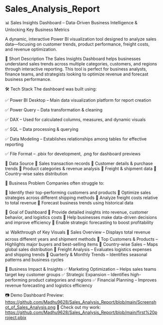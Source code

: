 # Sales_Analysis_Report

📊 Sales Insights Dashboard –
Data-Driven Business Intelligence & Unlocking Key Business Metrics

A dynamic, interactive Power BI visualization tool designed to analyze sales data—focusing on customer trends, product performance, freight costs, and revenue optimization.

📌 Short Description
The Sales Insights Dashboard helps businesses understand sales trends across multiple categories, customers, and regions through interactive reporting. This tool is perfect for business analysts, finance teams, and strategists looking to optimize revenue and forecast business performance.


🛠 Tech Stack
The dashboard was built using:

✅ Power BI Desktop – Main data visualization platform for report creation

✅ Power Query – Data transformation & cleaning

✅ DAX – Used for calculated columns, measures, and dynamic visuals

✅ SQL – Data processing & querying

✅ Data Modeling – Establishes relationships among tables for effective reporting

✅ File Format – .pbix for development, .png for dashboard previews

📂 Data Source
📌 Sales transaction records
📌 Customer details & purchase trends
📌 Product categories & revenue analysis
📌 Freight & shipment data
📌 Country-wise sales distribution


💼 Business Problem
Companies often struggle to:

🔹 Identify their top-performing customers and products
🔹 Optimize sales strategies across different shipping methods
🔹 Analyze freight costs relative to total revenue
🔹 Forecast business trends using historical data

🎯 Goal of Dashboard
🔹 Provide detailed insights into revenue, customer behavior, and logistics costs
🔹 Help businesses make data-driven decisions and improve efficiency
🔹 Enable strategic forecasting to boost profitability

📊 Walkthrough of Key Visuals
🔹 Sales Overview – Displays total revenue across different years and shipment methods
🔹 Top Customers & Products – Highlights major buyers and best-selling items
🔹 Country-wise Sales – Maps global sales distribution
🔹 Freight Analysis – Evaluates logistics expenses and shipping trends
🔹 Quarterly & Monthly Trends – Identifies seasonal patterns and business cycles


🚀 Business Impact & Insights
✅ Marketing Optimization – Helps sales teams target key customer groups
✅ Strategic Expansion – Identifies high-performing product categories and regions
✅ Financial Planning – Improves revenue forecasting and logistics efficiency

📷 Demo
Dashboard Preview: https://github.com/Madhu9628/Sales_Analysis_Report/blob/main/Screenshot_of_Sales_Analysis.png
📌 Check out my work: https://github.com/Madhu9628/Sales_Analysis_Report/blob/main/first%20project.pbix


